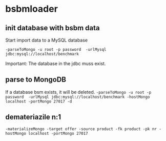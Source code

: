 # bsbmloader

## init database with bsbm data 

Start import data to a MySQL database

``-parseToMongo -u root -p password  -urlMysql jdbc:mysql://localhost/benchmark ``

Important: The database in the jdbc muss exist.

## parse to MongoDB
  If a database bsm exists, it will be deleted.
``-parseToMongo -u root -p password  -urlMysql jdbc:mysql://localhost/benchmark -hostMongo localhost -portMongo 27017 -d``


## demateriazile n:1

``-materializeMongo -target offer -source product -fk product -pk nr -hostMongo localhost -portMongo 27017``

